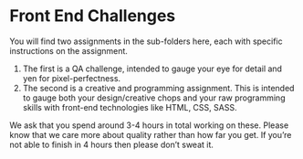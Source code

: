 # Front End Challenges

You will find two assignments in the sub-folders here, each with specific instructions on the assignment. 

1. The first is a QA challenge, intended to gauge your eye for detail and yen for pixel-perfectness.
2. The second is a creative and programming assignment. This is intended to gauge both your design/creative chops and your raw programming skills with front-end technologies like HTML, CSS, SASS.

We ask that you spend around 3-4 hours in total working on these. Please know that we care more about quality rather than how far you get. If you’re not able to finish in 4 hours then please don’t sweat it. 

